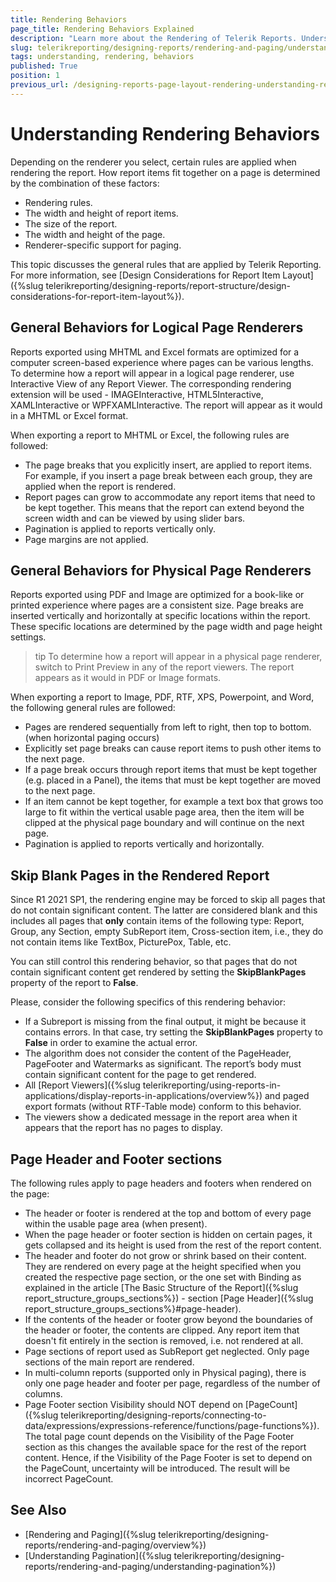 ```yaml
---
title: Rendering Behaviors
page_title: Rendering Behaviors Explained
description: "Learn more about the Rendering of Telerik Reports. Understand how the reports get paginated and how you may control this process."
slug: telerikreporting/designing-reports/rendering-and-paging/understanding-rendering-behaviors
tags: understanding, rendering, behaviors
published: True
position: 1
previous_url: /designing-reports-page-layout-rendering-understanding-rendering-behaviors
---
```


# Understanding Rendering Behaviors

Depending on the renderer you select, certain rules are applied when rendering the report. How report items fit together on a page is determined by the combination of these factors:

* Rendering rules.
* The width and height of report items.
* The size of the report.
* The width and height of the page.
* Renderer-specific support for paging.

This topic discusses the general rules that are applied by Telerik Reporting. For more information, see [Design Considerations for Report Item Layout]({%slug telerikreporting/designing-reports/report-structure/design-considerations-for-report-item-layout%}).

## General Behaviors for Logical Page Renderers

Reports exported using MHTML and Excel formats are optimized for a computer screen-based experience where pages can be various lengths. To determine how a report will appear in a logical page renderer, use Interactive View of any Report Viewer. The corresponding rendering extension will be used - IMAGEInteractive, HTML5Interactive, XAMLInteractive or WPFXAMLInteractive. The report will appear as it would in a MHTML or Excel format.

When exporting a report to MHTML or Excel, the following rules are followed:

* The page breaks that you explicitly insert, are applied to report items. For example, if you insert a page break between each group, they are applied when the report is rendered.
* Report pages can grow to accommodate any report items that need to be kept together. This means that the report can extend beyond the screen width and can be viewed by using slider bars.
* Pagination is applied to reports vertically only.
* Page margins are not applied.

## General Behaviors for Physical Page Renderers

Reports exported using PDF and Image are optimized for a book-like or printed experience where pages are a consistent size. Page breaks are inserted vertically and horizontally at specific locations within the report. These specific locations are determined by the page width and page height settings.

>tip To determine how a report will appear in a physical page renderer, switch to Print Preview in any of the report viewers. The report appears as it would in PDF or Image formats.

When exporting a report to Image, PDF, RTF, XPS, Powerpoint, and Word, the following general rules are followed:

* Pages are rendered sequentially from left to right, then top to bottom. (when horizontal paging occurs)
* Explicitly set page breaks can cause report items to push other items to the next page.
* If a page break occurs through report items that must be kept together (e.g. placed in a Panel), the items that must be kept together are moved to the next page.
* If an item cannot be kept together, for example a text box that grows too large to fit within the vertical usable page area, then the item will be clipped at the physical page boundary and will continue on the next page.
* Pagination is applied to reports vertically and horizontally.

## Skip Blank Pages in the Rendered Report

Since R1 2021 SP1, the rendering engine may be forced to skip all pages that do not contain significant content. The latter are considered blank and this includes all pages that __only__ contain items of the following type: Report, Group, any Section, empty SubReport item, Cross-section item, i.e., they do not contain items like TextBox, PicturePox, Table, etc.

You can still control this rendering behavior, so that pages that do not contain significant content get rendered by setting the __SkipBlankPages__ property of the report to __False__.

Please, consider the following specifics of this rendering behavior:

* If a Subreport is missing from the final output, it might be because it contains errors. In that case, try setting the __SkipBlankPages__ property to __False__ in order to examine the actual error.
* The algorithm does not consider the content of the PageHeader, PageFooter and Watermarks as significant. The report’s body must contain significant content for the page to get rendered.
* All [Report Viewers]({%slug telerikreporting/using-reports-in-applications/display-reports-in-applications/overview%}) and paged export formats (without RTF-Table mode) conform to this behavior.
* The viewers show a dedicated message in the report area when it appears that the report has no pages to display.

## Page Header and Footer sections

The following rules apply to page headers and footers when rendered on the page:

* The header or footer is rendered at the top and bottom of every page within the usable page area (when present).
* When the page header or footer section is hidden on certain pages, it gets collapsed and its height is used from the rest of the report content.
* The header and footer do not grow or shrink based on their content. They are rendered on every page at the height specified when you created the respective page section, or the one set with Binding as explained in the article [The Basic Structure of the Report]({%slug report_structure_groups_sections%}) - section [Page Header]({%slug report_structure_groups_sections%}#page-header).
* If the contents of the header or footer grow beyond the boundaries of the header or footer, the contents are clipped. Any report item that doesn't fit entirely in the section is removed, i.e. not rendered at all.
* Page sections of report used as SubReport get neglected. Only page sections of the main report are rendered.
* In multi-column reports (supported only in Physical paging), there is only one page header and footer per page, regardless of the number of columns.
* Page Footer section Visibility should NOT depend on [PageCount]({%slug telerikreporting/designing-reports/connecting-to-data/expressions/expressions-reference/functions/page-functions%}). The total page count depends on the Visibility of the Page Footer section as this changes the available space for the rest of the report content. Hence, if the Visibility of the Page Footer is set to depend on the PageCount, uncertainty will be introduced. The result will be incorrect PageCount.

## See Also

* [Rendering and Paging]({%slug telerikreporting/designing-reports/rendering-and-paging/overview%})
* [Understanding Pagination]({%slug telerikreporting/designing-reports/rendering-and-paging/understanding-pagination%})

